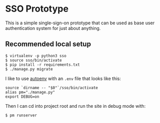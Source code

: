 # SSO Prototype

This is a simple single-sign-on prototype
that can be used as base user authentication system for just about anything.

## Recommended local setup

    $ virtualenv -p python3 sso
    $ source sso/bin/activate
    $ pip install -r requirements.txt
    $ ./manage.py migrate

I like to use [autoenv](https://github.com/kennethreitz/autoenv)
with an `.env` file that looks like this:

    source `dirname -- "$0"`/sso/bin/activate
    alias pm="./manage.py"
    export DEBUG=on

Then I can cd into project root and run the site in debug mode with:

    $ pm runserver

